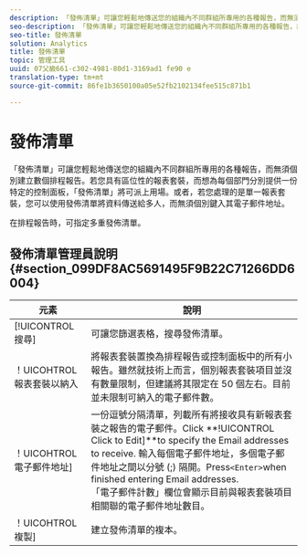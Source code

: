 ```yaml
---
description: 「發佈清單」可讓您輕鬆地傳送您的組織內不同群組所專用的各種報告，而無須個別建立數個排程報告。若您具有區位性的報表套裝，而想為每個部門分別提供一份特定的控制面板，「發佈清單」將可派上用場。或者，若您處理的是單一報表套裝，您可以使用發佈清單將資料傳送給多人，而無須個別鍵入其電子郵件地址。
seo-description: 「發佈清單」可讓您輕鬆地傳送您的組織內不同群組所專用的各種報告，而無須個別建立數個排程報告。若您具有區位性的報表套裝，而想為每個部門分別提供一份特定的控制面板，「發佈清單」將可派上用場。或者，若您處理的是單一報告套裝，您可以使用發佈清單將資料傳送給多人，而無須個別鍵入其電子郵件地址。
seo-title: 發佈清單
solution: Analytics
title: 發佈清單
topic: 管理工具
uuid: 07父級661-c302-4981-80d1-3169ad1 fe90 e
translation-type: tm+mt
source-git-commit: 86fe1b3650100a05e52fb2102134fee515c871b1

---
```



# 發佈清單

「發佈清單」可讓您輕鬆地傳送您的組織內不同群組所專用的各種報告，而無須個別建立數個排程報告。若您具有區位性的報表套裝，而想為每個部門分別提供一份特定的控制面板，「發佈清單」將可派上用場。或者，若您處理的是單一報表套裝，您可以使用發佈清單將資料傳送給多人，而無須個別鍵入其電子郵件地址。

在排程報告時，可指定多重發佈清單。

## 發佈清單管理員說明 {#section_099DF8AC5691495F9B22C71266DD6004}

| 元素 | 說明 |
|--- |--- |
| [!UICONTROL 搜尋] | 可讓您篩選表格，搜尋發佈清單。 |
| ！UICOHTROL報表套裝以納入 | 將報表套裝置換為排程報告或控制面板中的所有小報告。雖然就技術上而言，個別報表套裝項目並沒有數量限制，但建議將其限定在 50 個左右。目前並未限制可納入的電子郵件數。 |
| ！UICOHTROL電子郵件地址] | 一份逗號分隔清單，列載所有將接收具有新報表套裝之報告的電子郵件。Click **!UICONTROL Click to Edit]**to specify the Email addresses to receive. 輸入每個電子郵件地址，多個電子郵件地址之間以分號 (;) 隔開。Press`<Enter>`when finished entering Email addresses.<br>「電子郵件計數」欄位會顯示目前與報表套裝項目相關聯的電子郵件地址數目。 |
| ！UICOHTROL複製] | 建立發佈清單的複本。 |
